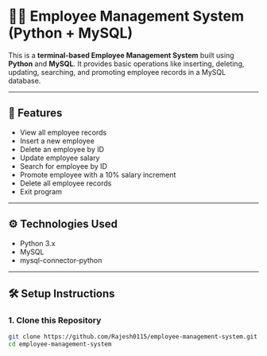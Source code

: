 # 🧑‍💼 Employee Management System (Python + MySQL)

This is a **terminal-based Employee Management System** built using **Python** and **MySQL**. It provides basic operations like inserting, deleting, updating, searching, and promoting employee records in a MySQL database.

---

## 📌 Features

- View all employee records
- Insert a new employee
- Delete an employee by ID
- Update employee salary
- Search for employee by ID
- Promote employee with a 10% salary increment
- Delete all employee records
- Exit program

---

## ⚙️ Technologies Used

- Python 3.x  
- MySQL  
- mysql-connector-python

---

## 🛠️ Setup Instructions

### 1. Clone this Repository

```bash
git clone https://github.com/Rajesh0115/employee-management-system.git
cd employee-management-system
